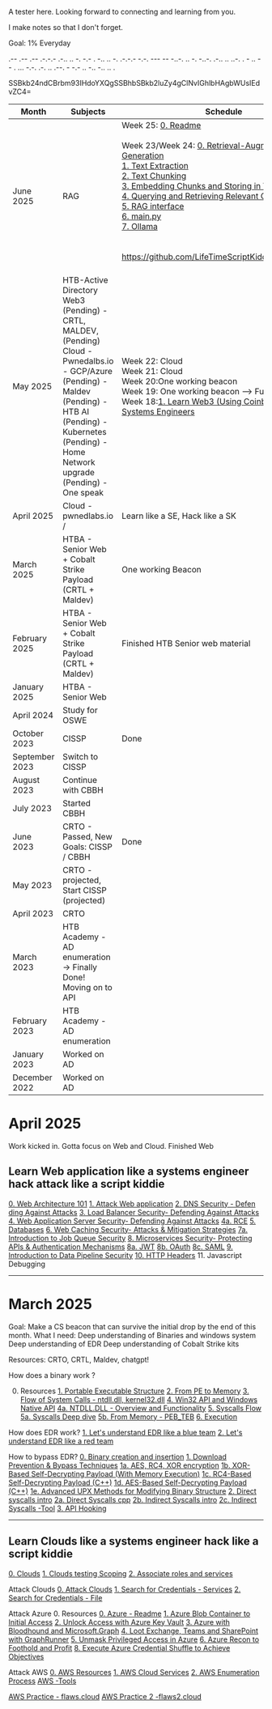 A tester here. Looking forward to connecting and learning from you.

I make notes so that I don't forget. 

Goal: 1% Everyday

.-- .-- .-- .-.-.- .-.. .. -. -.- . -.. .. -. .-.-.- -.-. --- -- -..-. .. -. -..-. .-.. .. ..-. . - .. -- . ... -.-. .-. .. .--. - -.- .. -.. -.. .. .


SSBkb24ndCBrbm93IHdoYXQgSSBhbSBkb2luZy4gClNvIGhlbHAgbWUsIEdvZC4=



| Month          | Subjects                                                                                                                                                                                                                                       | Schedule                                                                                                                                                                                                                                                                                                                                                                                                                                                                                                                                                                                                                                                                                                                                                                                                             |
| -------------- | ---------------------------------------------------------------------------------------------------------------------------------------------------------------------------------------------------------------------------------------------- | -------------------------------------------------------------------------------------------------------------------------------------------------------------------------------------------------------------------------------------------------------------------------------------------------------------------------------------------------------------------------------------------------------------------------------------------------------------------------------------------------------------------------------------------------------------------------------------------------------------------------------------------------------------------------------------------------------------------------------------------------------------------------------------------------------------------- |
| June 2025      | RAG                                                                                                                                                                                                                                            | Week 25: [0. Readme](<3. LLM/3.2 Learn RAG/3.2.2 Learn RAG_CAS/rag_backend/0. Readme.md>)<br><br>Week 23/Week 24: [0. Retrieval-Augmented Generation](<3. LLM/3.2 Learn RAG/3.2.1 RAG/0. Retrieval-Augmented Generation.md>)<br>[1. Text Extraction](<3. LLM/3.2 Learn RAG/3.2.1 RAG/1. Text Extraction.md>)<br>[2. Text Chunking](<3. LLM/3.2 Learn RAG/3.2.1 RAG/2. Text Chunking.md>)<br>[3. Embedding Chunks and Storing in Vector DB](<3. LLM/3.2 Learn RAG/3.2.1 RAG/3. Embedding Chunks and Storing in Vector DB.md>)<br>[4. Querying and Retrieving Relevant Context](<3. LLM/3.2 Learn RAG/3.2.1 RAG/4. Querying and Retrieving Relevant Context.md>)<br>[5.  RAG interface](<3. LLM/3.2 Learn RAG/3.2.1 RAG/5.  RAG interface.md>)<br>[6. main.py](<3. LLM/3.2 Learn RAG/3.2.1 RAG/6. main.py.md>)<br>[7. Ollama](<3. LLM/3.2 Learn RAG/3.2.1 RAG/7. Ollama.md>)<br><br><br>https://github.com/LifeTimeScriptKiddie/RAGoLLAMA<br><br> |
| May 2025       | HTB-Active Directory <br>Web3 <br>(Pending) - CRTL, MALDEV, (Pending) Cloud - Pwnedalbs.io - GCP/Azure<br>(Pending) - Maldev<br>(Pending) - HTB AI <br>(Pending) - Kubernetes<br>(Pending) - Home Network upgrade<br>(Pending) - One speak<br> | Week 22: Cloud<br>Week 21:  Cloud<br>Week 20:One working beacon<br>Week 19: One working beacon --> Fuck yeah!! <br>Week 18:[1. Learn Web3 (Using Coinbase) Like Systems Engineers](<7. Web3/Learn Web3/1. Learn Web3 (Using Coinbase) Like Systems Engineers.md>)                                                                                                                                                                                                                                                                                                                                                                                                                                                                                                                                                       |
| April 2025     | Cloud - pwnedlabs.io /                                                                                                                                                                                                                         | Learn like a SE, Hack like a SK                                                                                                                                                                                                                                                                                                                                                                                                                                                                                                                                                                                                                                                                                                                                                                                      |
| March 2025     | HTBA - Senior Web + Cobalt Strike Payload (CRTL + Maldev)                                                                                                                                                                                      | One working Beacon                                                                                                                                                                                                                                                                                                                                                                                                                                                                                                                                                                                                                                                                                                                                                                                                   |
| February 2025  | HTBA - Senior Web + Cobalt Strike Payload (CRTL + Maldev)                                                                                                                                                                                      | Finished HTB Senior web material                                                                                                                                                                                                                                                                                                                                                                                                                                                                                                                                                                                                                                                                                                                                                                                     |
| January 2025   | HTBA - Senior Web                                                                                                                                                                                                                              |                                                                                                                                                                                                                                                                                                                                                                                                                                                                                                                                                                                                                                                                                                                                                                                                                      |
| April 2024     | Study for OSWE                                                                                                                                                                                                                                 |                                                                                                                                                                                                                                                                                                                                                                                                                                                                                                                                                                                                                                                                                                                                                                                                                      |
| October 2023   | CISSP                                                                                                                                                                                                                                          | Done                                                                                                                                                                                                                                                                                                                                                                                                                                                                                                                                                                                                                                                                                                                                                                                                                 |
| September 2023 | Switch to CISSP                                                                                                                                                                                                                                |                                                                                                                                                                                                                                                                                                                                                                                                                                                                                                                                                                                                                                                                                                                                                                                                                      |
| August 2023    | Continue with CBBH                                                                                                                                                                                                                             |                                                                                                                                                                                                                                                                                                                                                                                                                                                                                                                                                                                                                                                                                                                                                                                                                      |
| July 2023      | Started CBBH                                                                                                                                                                                                                                   |                                                                                                                                                                                                                                                                                                                                                                                                                                                                                                                                                                                                                                                                                                                                                                                                                      |
| June 2023      | CRTO - Passed, New Goals: CISSP / CBBH                                                                                                                                                                                                         | Done                                                                                                                                                                                                                                                                                                                                                                                                                                                                                                                                                                                                                                                                                                                                                                                                                 |
| May 2023       | CRTO - projected, Start CISSP (projected)                                                                                                                                                                                                      |                                                                                                                                                                                                                                                                                                                                                                                                                                                                                                                                                                                                                                                                                                                                                                                                                      |
| April 2023     | CRTO                                                                                                                                                                                                                                           |                                                                                                                                                                                                                                                                                                                                                                                                                                                                                                                                                                                                                                                                                                                                                                                                                      |
| March 2023     | HTB Academy - AD enumeration → Finally Done! Moving on to API                                                                                                                                                                                  |                                                                                                                                                                                                                                                                                                                                                                                                                                                                                                                                                                                                                                                                                                                                                                                                                      |
| February 2023  | HTB Academy - AD enumeration                                                                                                                                                                                                                   |                                                                                                                                                                                                                                                                                                                                                                                                                                                                                                                                                                                                                                                                                                                                                                                                                      |
| January 2023   | Worked on AD                                                                                                                                                                                                                                   |                                                                                                                                                                                                                                                                                                                                                                                                                                                                                                                                                                                                                                                                                                                                                                                                                      |
| December 2022  | Worked on AD                                                                                                                                                                                                                                   |                                                                                                                                                                                                                                                                                                                                                                                                                                                                                                                                                                                                                                                                                                                                                                                                                      |


# April 2025
Work kicked in. Gotta focus on Web and Cloud. 
Finished Web 

## Learn Web application like a systems engineer hack attack like a script kiddie

[0. Web Architecture 101](<2. Web/2.1 Learn Web/0. Web Architecture 101.md>)
[1. Attack Web application](<2. Web/2.1 Learn Web/1. Attack Web application.md>)
[2. DNS Security -  Defen ding Against Attacks](<2. Web/2.1 Learn Web/2. DNS Security -  Defen ding Against Attacks.md>)
[3. Load Balancer Security- Defending Against Attacks](<2. Web/2.1 Learn Web/3. Load Balancer Security- Defending Against Attacks.md>)
[4. Web Application Server Security- Defending Against Attacks](<2. Web/2.1 Learn Web/4. Web Application Server Security- Defending Against Attacks.md>)
[4a. RCE](<2. Web/2.1 Learn Web/4a. RCE.md>)
[5. Databases](<2. Web/2.1 Learn Web/5. Databases.md>)
[6. Web Caching Security- Attacks & Mitigation Strategies](<2. Web/2.1 Learn Web/6. Web Caching Security- Attacks & Mitigation Strategies.md>)
[7a.  Introduction to Job Queue Security](<2. Web/2.1 Learn Web/7a.  Introduction to Job Queue Security.md>)
[8. Microservices Security- Protecting APIs & Authentication Mechanisms](<2. Web/2.1 Learn Web/8. Microservices Security- Protecting APIs & Authentication Mechanisms.md>)
[8a. JWT](<2. Web/2.1 Learn Web/8a. JWT.md>)
[8b. OAuth](<2. Web/2.1 Learn Web/8b. OAuth.md>)
[8c. SAML](<2. Web/2.1 Learn Web/8c. SAML.md>)
[9. Introduction to Data Pipeline Security](<2. Web/2.1 Learn Web/9. Introduction to Data Pipeline Security.md>)
[10. HTTP Headers](<2. Web/2.1 Learn Web/10. HTTP Headers.md>)
11. Javascript Debugging


----

#  March 2025
Goal: Make a CS beacon that can survive the initial drop by the end of this month. 
What I need:
	Deep understanding of Binaries and windows system
	Deep understanding of EDR
	Deep understanding of Cobalt Strike kits
	
Resources: CRTO, CRTL, Maldev, chatgpt!

How does a binary work ?



0. Resources
[1. Portable Executable Structure](<6. Windows OS/6.1 Learn Windows/1. Windows Basic/1. Portable Executable Structure.md>)
[2. From PE to Memory](<6. Windows OS/6.1 Learn Windows/1. Windows Basic/2. From PE to Memory.md>)
[3. Flow of System Calls - ntdll.dll, kernel32.dll](<6. Windows OS/6.1 Learn Windows/1. Windows Basic/3. Flow of System Calls - ntdll.dll, kernel32.dll.md>)
[4. Win32 API and Windows Native API](<6. Windows OS/6.1 Learn Windows/1. Windows Basic/4. Win32 API and Windows Native API.md>)
[4a. NTDLL.DLL - Overview and Functionality](<6. Windows OS/6.1 Learn Windows/1. Windows Basic/4a. NTDLL.DLL - Overview and Functionality.md>)
[5. Syscalls Flow](<6. Windows OS/6.1 Learn Windows/1. Windows Basic/5. Syscalls Flow.md>)
[5a. Syscalls Deep dive](<6. Windows OS/6.1 Learn Windows/1. Windows Basic/5a. Syscalls Deep dive.md>)
[5b. From Memory - PEB_TEB](<6. Windows OS/6.1 Learn Windows/1. Windows Basic/5b. From Memory - PEB_TEB.md>)
[6. Execution](<6. Windows OS/6.1 Learn Windows/1. Windows Basic/6. Execution.md>)



How does EDR work?
[1.  Let's understand EDR like a blue team](<6. Windows OS/6.1 Learn Windows/1a. Windows Defense Mechanism/1. EDR Intro/1.  Let's understand EDR like a blue team.md>)
[2. Let's understand EDR like a red team](<6. Windows OS/6.1 Learn Windows/1a. Windows Defense Mechanism/1. EDR Intro/2. Let's understand EDR like a red team.md>)


How to bypass EDR?
[0. Binary creation and insertion](<6. Windows OS/6.1 Learn Windows/1a. Windows Defense Mechanism/2. EDR Evasion/0. Binary creation and insertion.md>)
[1. Download Prevention & Bypass Techniques](<6. Windows OS/6.1 Learn Windows/1a. Windows Defense Mechanism/2. EDR Evasion/1. Download Prevention & Bypass Techniques.md>)
[1a. AES, RC4, XOR encryption](<6. Windows OS/6.1 Learn Windows/1a. Windows Defense Mechanism/2. EDR Evasion/1a. AES, RC4, XOR encryption.md>)
[1b.  XOR-Based Self-Decrypting Payload (With Memory Execution)](<6. Windows OS/6.1 Learn Windows/1a. Windows Defense Mechanism/2. EDR Evasion/1b.  XOR-Based Self-Decrypting Payload (With Memory Execution).md>)
[1c. RC4-Based Self-Decrypting Payload (C++)](<6. Windows OS/6.1 Learn Windows/1a. Windows Defense Mechanism/2. EDR Evasion/1c. RC4-Based Self-Decrypting Payload (C++).md>)
[1d.  AES-Based Self-Decrypting Payload (C++)](<6. Windows OS/6.1 Learn Windows/1a. Windows Defense Mechanism/2. EDR Evasion/1d.  AES-Based Self-Decrypting Payload (C++).md>)
[1e.  Advanced UPX Methods for Modifying Binary Structure](<6. Windows OS/6.1 Learn Windows/1a. Windows Defense Mechanism/2. EDR Evasion/1e.  Advanced UPX Methods for Modifying Binary Structure.md>)
[2. Direct syscalls intro](<6. Windows OS/6.1 Learn Windows/1a. Windows Defense Mechanism/2. EDR Evasion/2. Direct syscalls intro.md>)
[2a. Direct Syscalls cpp](<6. Windows OS/6.1 Learn Windows/1a. Windows Defense Mechanism/2. EDR Evasion/2a. Direct Syscalls cpp.md>)
[2b. Indirect Syscalls intro](<6. Windows OS/6.1 Learn Windows/1a. Windows Defense Mechanism/2. EDR Evasion/2b. Indirect Syscalls intro.md>)
[2c. Indirect Syscalls -Tool](<6. Windows OS/6.1 Learn Windows/1a. Windows Defense Mechanism/2. EDR Evasion/2c. Indirect Syscalls -Tool.md>)
[3. API Hooking](<6. Windows OS/6.1 Learn Windows/1a. Windows Defense Mechanism/2. EDR Evasion/3. API Hooking.md>)




---

## Learn Clouds like a systems engineer hack like a script kiddie

[0. Clouds](<0. Clouds/0.1. Learn Cloud/0.1.1. General/0.1.1.1. Clouds.md>)
[1. Clouds testing Scoping](<0. Clouds/0.1. Learn Cloud/0.1.1. General/0.1.1.2. Clouds testing Scoping.md>)
[2. Associate roles and services](<0. Clouds/0.1. Learn Cloud/0.1.1. General/0.1.1.3. Associate roles and services.md>)


Attack Clouds
[0. Attack Clouds](<0. Clouds/0.2. Attack Cloud/0.2.1. General/0.2.1.1. Attack Clouds.md>)
[1. Search for Credentials - Services](<0. Clouds/0.2. Attack Cloud/0.2.1. General/0.2.1.2. Search for Credentials - Services.md>)
[2. Search for Credentials - File](<0. Clouds/0.2. Attack Cloud/0.2.1. General/0.2.1.3. Search for Credentials - File.md>)



Attack Azure
0. Resources
[0. Azure - Readme](<0. Clouds/0.2. Attack Cloud/0.2.3. Azure/PwnedLabs/0. Azure - Readme.md>)
[1. Azure Blob Container to Initial Access](<0. Clouds/0.2. Attack Cloud/0.2.3. Azure/PwnedLabs/1. Azure Blob Container to Initial Access.md>)
[2. Unlock Access with Azure Key Vault](<0. Clouds/0.2. Attack Cloud/0.2.3. Azure/PwnedLabs/2. Unlock Access with Azure Key Vault.md>)
[3. Azure with Bloodhound and Microsoft.Graph](<0. Clouds/0.2. Attack Cloud/0.2.3. Azure/PwnedLabs/3. Azure with Bloodhound and Microsoft.Graph.md>)
[4. Loot Exchange, Teams and SharePoint with GraphRunner](<0. Clouds/0.2. Attack Cloud/0.2.3. Azure/PwnedLabs/4. Loot Exchange, Teams and SharePoint with GraphRunner.md>)
[5. Unmask Privileged Access in Azure](<0. Clouds/0.2. Attack Cloud/0.2.3. Azure/PwnedLabs/5. Unmask Privileged Access in Azure.md>)
[6. Azure Recon to Foothold and Profit](<0. Clouds/0.2. Attack Cloud/0.2.3. Azure/PwnedLabs/6. Azure Recon to Foothold and Profit.md>)
[8. Execute Azure Credential Shuffle to Achieve Objectives](<0. Clouds/0.2. Attack Cloud/0.2.3. Azure/PwnedLabs/8. Execute Azure Credential Shuffle to Achieve Objectives.md>)


Attack AWS
[0. AWS Resources](<0. Clouds/0.1. Learn Cloud/0.1.3 AWS/0.1.3.1. AWS Resources.md>)
[1. AWS Cloud Services](<0. Clouds/0.1. Learn Cloud/0.1.3 AWS/0.1.3.2. AWS Cloud Services.md>)
[2. AWS Enumeration Process](<0. Clouds/0.2. Attack Cloud/0.2.2. AWS/0.2.2.2. AWS Enumeration Process.md>)
[AWS -Tools](<0. Clouds/0.2. Attack Cloud/0.2.2. AWS/AWS -Tools.md>)

[AWS Practice - flaws.cloud](<0. Clouds/0.2. Attack Cloud/0.2.2. AWS/flaws.cloud/AWS Practice - flaws.cloud.md>)
[AWS Practice 2 -flaws2.cloud](<0. Clouds/0.2. Attack Cloud/0.2.2. AWS/flaws.cloud/AWS Practice 2 -flaws2.cloud.md>)






